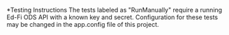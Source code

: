 ﻿*Testing Instructions
The tests labeled as "RunManually" require a running Ed-Fi ODS API with a known key and secret. Configuration for these tests may be changed in the app.config file of this project.